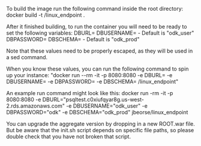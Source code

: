 To build the image run the following command inside the root directory:
docker build -t <orgname>/linux_endpoint .

After it finished building, to run the container you will need to be ready to set the following variables:
DBURL=<web address of your database instance>
DBUSERNAME=<username of the owner of your database> - Default is "odk_user"
DBPASSWORD=<password for the database user>
DBSCHEMA=<name of your schema> - Default is "odk_prod"

Note that these values need to be properly escaped, as they will be used in a sed command.

When you know these values, you can run the following command to spin up your instance:
"docker run --rm -it -p 8080:8080 -e DBURL=<your url> -e DBUSERNAME=<your username> -e DBPASSWORD=<your password> -e DBSCHEMA=<your schema> <orgname>/linux_endpoint"

An example run command might look like this:
docker run -rm -it -p 8080:8080 -e DBURL="psqltest\.c0xiufqyar8g\.us-west-2\.rds\.amazonaws\.com" -e DBUSERNAME="odk_user" -e DBPASSWORD="odk" -e DBSCHEMA="odk_prod" jbeorse/linux_endpoint

You can upgrade the aggregate version by dropping in a new ROOT.war file. But be aware that the init.sh script depends on specific file paths, so please double check that you have not broken that script.
